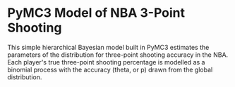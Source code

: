  # PyMC3 Model of NBA 3-Point Shooting
 
 This simple hierarchical Bayesian model built in PyMC3 estimates the parameters of the distribution for three-point shooting accuracy in the NBA. Each player's true three-point shooting percentage is modelled as a binomial process with the accuracy (theta, or p) drawn from the global distribution.
 
 

